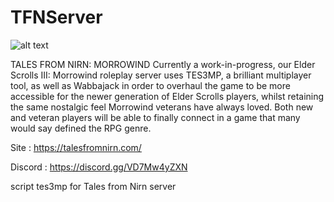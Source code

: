 # TFNServer

 ![alt text](https://talesfromnirn.com/wp-content/uploads/2021/05/Tales-from-Nirn-Logo-White-2-2048x182.png) 


TALES FROM NIRN: MORROWIND
Currently a work-in-progress, our Elder Scrolls III: Morrowind roleplay server uses TES3MP, a brilliant multiplayer tool, as well as Wabbajack in order to overhaul the game to be more accessible for the newer generation of Elder Scrolls players, whilst retaining the same nostalgic feel Morrowind veterans have always loved. Both new and veteran players will be able to finally connect in a game that many would say defined the RPG genre.

Site : https://talesfromnirn.com/

Discord : https://discord.gg/VD7Mw4yZXN

script tes3mp for Tales from Nirn server
